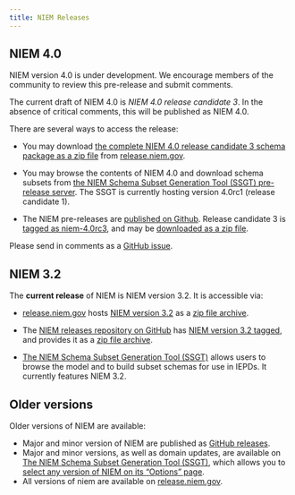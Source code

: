 ```yaml
---
title: NIEM Releases
---
```


## NIEM 4.0

NIEM version 4.0 is under development. We encourage members of the community to
review this pre-release and submit comments.

The current draft of NIEM 4.0 is *NIEM 4.0 release candidate 3*. In the absence
of critical comments, this will be published as NIEM 4.0.

There are several ways to access the release:

- You may download
  [the complete NIEM 4.0 release candidate 3 schema package as a zip file](https://release.niem.gov/niem/4.0/niem-4.0rc3.rel.zip)
  from [release.niem.gov](https://release.niem.gov/niem/4.0/).

- You may browse the contents of NIEM 4.0 and download schema subsets from
  [the NIEM Schema Subset Generation Tool (SSGT) pre-release server](http://niemstaging.ittl.gtri.org/niemtools-4.0rc1/ssgt/index.iepd).
  The SSGT is currently hosting version 4.0rc1 (release candidate 1).
  
- The NIEM pre-releases are 
  [published on Github](https://github.com/NIEM/NIEM-Releases/tree/dev-niem-4.0).
  Release candidate 3 is
  [tagged as niem-4.0rc3](https://github.com/NIEM/NIEM-Releases/releases/tag/niem-4.0rc3),
  and may be
  [downloaded as a zip file](https://github.com/NIEM/NIEM-Releases/archive/niem-4.0rc3.zip).
  
Please send in comments as a [GitHub issue](https://github.com/NIEM/NIEM-Releases/issues).

## NIEM 3.2

The **current release** of NIEM is NIEM version 3.2. It is accessible via:

- [release.niem.gov](https://release.niem.gov/niem) hosts [NIEM version 3.2](https://release.niem.gov/niem/3.2) as a [zip file archive](https://release.niem.gov/niem/3.2/niem-3.2.rel.zip).

- The [NIEM releases repository on GitHub](https://github.com/NIEM/NIEM-Releases/) 
    has [NIEM version 3.2 tagged](https://github.com/NIEM/NIEM-Releases/releases/tag/niem-3.2),
    and provides it as a [zip file archive](https://github.com/NIEM/NIEM-Releases/archive/niem-3.2.zip).

- [The NIEM Schema Subset Generation Tool (SSGT)](https://tools.niem.gov/niemtools/ssgt/index.iepd)
    allows users to browse the model and to build subset schemas for use in IEPDs. It currently features NIEM 3.2.

## Older versions

Older versions of NIEM are available:

- Major and minor version of NIEM are published as
  [GitHub releases](https://github.com/NIEM/NIEM-Releases/releases).
- Major and minor versions, as well as domain updates, are available on 
    [The NIEM Schema Subset Generation Tool (SSGT)](https://tools.niem.gov/niemtools/ssgt/index.iepd),
    which allows you to 
    [select any version of NIEM on its <q>Options</q> page](https://tools.niem.gov/niemtools/ssgt/SSGT-Options.iepd).
- All versions of niem are available on
  [release.niem.gov](https://release.niem.gov/niem/).

